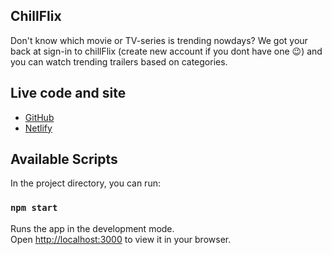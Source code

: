 ## ChillFlix

Don't know which movie or TV-series is trending nowdays? We got your back at sign-in to chillFlix (create new account if you dont have one 😉) and you can watch trending trailers based on categories.

## Live code and site

- [GitHub](https://github.com/RathiAnkxrx/Rest-Countries-API)
- [Netlify](https://rest-countries-api-ar.netlify.app/)

## Available Scripts

In the project directory, you can run:

### `npm start`

Runs the app in the development mode.\
Open [http://localhost:3000](http://localhost:3000) to view it in your browser.
